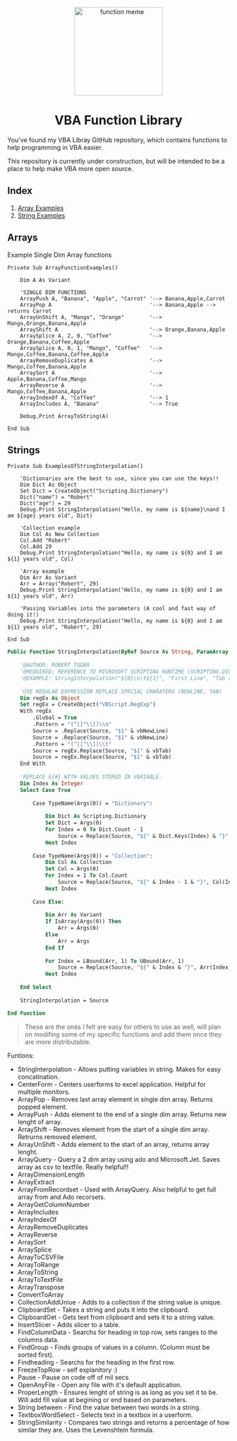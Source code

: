 <p align="center">
    <img width="200px" alt="function meme" src="https://i.pinimg.com/736x/2e/e7/b3/2ee7b37349f798c3460e244143bdd0bc--math-puns-math-humor.jpg">
    <h1 align="center">VBA Function Library</h1>
</p>

You've found my VBA Libray GitHub repository, which contains functions to help programming in VBA easier.

This repository is currently under construction, but will be intended to be a place to help make VBA more open source.

## Index

1. [Array Examples](#arrays)
2. [String Examples](#strings)

## Arrays

Example Single Dim Array functions
```VB
Private Sub ArrayFunctionExamples()
    
    Dim A As Variant
    
    'SINGLE DIM FUNCTIONS
    ArrayPush A, "Banana", "Apple", "Carrot" '--> Banana,Apple,Carrot
    ArrayPop A                               '--> Banana,Apple --> returns Carrot
    ArrayUnShift A, "Mango", "Orange"        '--> Mango,Orange,Banana,Apple
    ArrayShift A                             '--> Orange,Banana,Apple
    ArraySplice A, 2, 0, "Coffee"            '--> Orange,Banana,Coffee,Apple
    ArraySplice A, 0, 1, "Mango", "Coffee"   '--> Mango,Coffee,Banana,Coffee,Apple
    ArrayRemoveDuplicates A                  '--> Mango,Coffee,Banana,Apple
    ArraySort A                              '--> Apple,Banana,Coffee,Mango
    ArrayReverse A                           '--> Mango,Coffee,Banana,Apple
    ArrayIndexOf A, "Coffee"                 '--> 1
    ArrayIncludes A, "Banana"                '--> True
    
    Debug.Print ArrayToString(A)
    
End Sub
```

## Strings

```VB
Private Sub ExamplesOfStringInterpolation()

    'Dictionaries are the best to use, since you can use the keys!!
    Dim Dict As Object
    Set Dict = CreateObject("Scripting.Dictionary")
    Dict("name") = "Robert"
    Dict("age") = 29
    Debug.Print StringInterpolation("Hello, my name is ${name}\nand I am ${age} years old", Dict)
    
    'Collection example
    Dim Col As New Collection
    Col.Add "Robert"
    Col.Add 29
    Debug.Print StringInterpolation("Hello, my name is ${0} and I am ${1} years old", Col)
    
    'Array example
    Dim Arr As Variant
    Arr = Array("Robert", 29)
    Debug.Print StringInterpolation("Hello, my name is ${0} and I am ${1} years old", Arr)
   
    'Passing Variables into the parameters (A cool and fast way of doing it!)
    Debug.Print StringInterpolation("Hello, my name is ${0} and I am ${1} years old", "Robert", 29)
    
End Sub
```
```vb
Public Function StringInterpolation(ByRef Source As String, ParamArray Args() As Variant) As String
    
    '@AUTHOR: ROBERT TODAR
    '@REQUIRED: REFERENCE TO MICROSOFT SCRIPTING RUNTIME (SCRIPTING.DICTIONARY)
    '@EXAMPLE: StringInterpolation("${0}\n\t${1}", "First Line", "Tab and Second Line")
    
    'USE REGULAR EXPRESSION REPLACE SPECIAL CHARATERS (NEWLINE, TAB)
    Dim regEx As Object
    Set regEx = CreateObject("VBScript.RegExp")
    With regEx
        .Global = True
        .Pattern = "(^|[^\\])\\n"
        Source = .Replace(Source, "$1" & vbNewLine)
        Source = .Replace(Source, "$1" & vbNewLine)
        .Pattern = "(^|[^\\])\\t"
        Source = regEx.Replace(Source, "$1" & vbTab)
        Source = regEx.Replace(Source, "$1" & vbTab)
    End With
    
    'REPLACE ${#} WITH VALUES STORED IN VARIABLE.
    Dim Index As Integer
    Select Case True
    
        Case TypeName(Args(0)) = "Dictionary":
            
            Dim Dict As Scripting.Dictionary
            Set Dict = Args(0)
            For Index = 0 To Dict.Count - 1
                Source = Replace(Source, "${" & Dict.Keys(Index) & "}", Dict.Items(Index), , , vbTextCompare)
            Next Index
            
        Case TypeName(Args(0)) = "Collection":
            Dim Col As Collection
            Set Col = Args(0)
            For Index = 1 To Col.Count
                Source = Replace(Source, "${" & Index - 1 & "}", Col(Index), , , vbTextCompare)
            Next Index
            
        Case Else:
        
            Dim Arr As Variant
            If IsArray(Args(0)) Then
                Arr = Args(0)
            Else
                Arr = Args
            End If
            
            For Index = LBound(Arr, 1) To UBound(Arr, 1)
                Source = Replace(Source, "${" & Index & "}", Arr(Index), , , vbTextCompare)
            Next Index
            
    End Select
    
    StringInterpolation = Source

End Function

```

>These are the ones I felt are easy for others to use as well, will plan on modifing some of my specific functions and add them once they are more distributable.

Funtions:
* StringInterpolation - Allows putting variables in string. Makes for easy concatination.
* CenterForm - Centers userforms to excel application. Helpful for multiple monitors.
* ArrayPop - Removes last array element in single dim array. Returns popped element.
* ArrayPush - Adds element to the end of a single dim array. Returns new lenght of array.
* ArrayShift - Removes element from the start of a single dim array. Retrurns removed element.
* ArrayUnShift - Adds element to the start of an array, returns array lenght.
* ArrayQuery - Query a 2 dim array using ado and Microsoft.Jet. Saves array as csv to textfile. Really helpful!!
* ArrayDimensionLength
* ArrayExtract
* ArrayFromRecordset - Used with ArrayQuery. Also helpful to get full array from and Ado recorsets.
* ArrayGetColumnNumber
* ArrayIncludes
* ArrayIndexOf
* ArrayRemoveDuplicates
* ArrayReverse
* ArraySort
* ArraySplice
* ArrayToCSVFile
* ArrayToRange
* ArrayToString
* ArrayToTextFile
* ArrayTranspose
* ConvertToArray
* CollectionAddUniue - Adds to a collection if the string value is unique.
* ClipboardSet - Takes a string and puts it into the clipboard.
* ClipboardGet - Gets text from clipboard and sets it to a string value.
* InsertSlicer - Adds slicer to a table.
* FindColumnData - Searchs for heading in top row, sets ranges to the columns data.
* FindGroup - Finds groups of values in a column. (Column must be sorted first).
* Findheading - Searchs for the heading in the first row.
* FreezeTopRow - self explanitory :)
* Pause - Pause on code off of mil secs.
* OpenAnyFile - Open any file with it's default application.
* ProperLength - Ensures lenght of string is as long as you set it to be. Will add fill value at begining or end based on parameters.
* String between - Find the value between two words in a string.
* TextboxWordSelect - Selects text in a textbox in a userform.
* StringSimilarity - Compares two strings and returns a percentage of how similar they are. Uses the Levenshtein formula.
